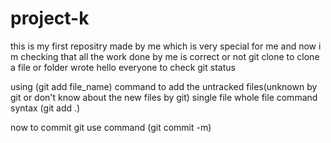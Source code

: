 # project-k
this is my first repositry made by me which is very special for me and now i m checking that all the work done by me is correct or not
git clone to clone a file or folder
 wrote hello everyone to check git status 

 using (git add file_name) command to add the untracked files(unknown by git or don't know about the new files by git) single file 
 whole file command syntax (git add .)

now to commit git use command (git commit -m)